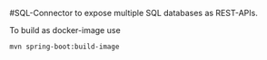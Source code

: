 #SQL-Connector to expose multiple SQL databases as REST-APIs.

To build as docker-image use
```
mvn spring-boot:build-image
```